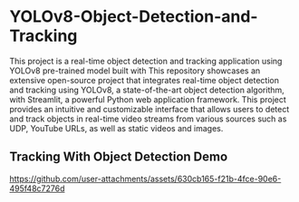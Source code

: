 
# YOLOv8-Object-Detection-and-Tracking
This project is a real-time object detection and tracking application using YOLOv8 pre-trained model built with This repository showcases an extensive open-source project that integrates real-time object detection and tracking using YOLOv8, a state-of-the-art object detection algorithm, with Streamlit, a powerful Python web application framework. This project provides an intuitive and customizable interface that allows users to detect and track objects in real-time video streams from various sources such as  UDP, YouTube URLs, as well as static videos and images.


## Tracking With Object Detection Demo




https://github.com/user-attachments/assets/630cb165-f21b-4fce-90e6-495f48c7276d




